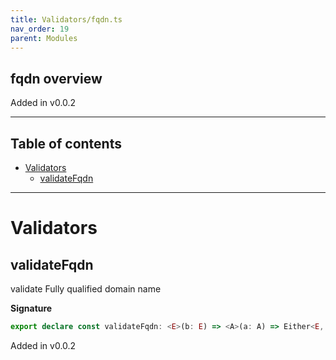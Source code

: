 ```yaml
---
title: Validators/fqdn.ts
nav_order: 19
parent: Modules
---
```


## fqdn overview

Added in v0.0.2

---

<h2 class="text-delta">Table of contents</h2>

- [Validators](#validators)
  - [validateFqdn](#validatefqdn)

---

# Validators

## validateFqdn

validate Fully qualified domain name

**Signature**

```ts
export declare const validateFqdn: <E>(b: E) => <A>(a: A) => Either<E, string>
```

Added in v0.0.2

